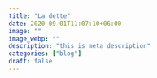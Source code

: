 ```yaml
---
title: "La dette"
date: 2020-09-01T11:07:10+06:00
image: ""
image_webp: ""
description: "this is meta description"
categories: ["blog"]
draft: false
---
```


